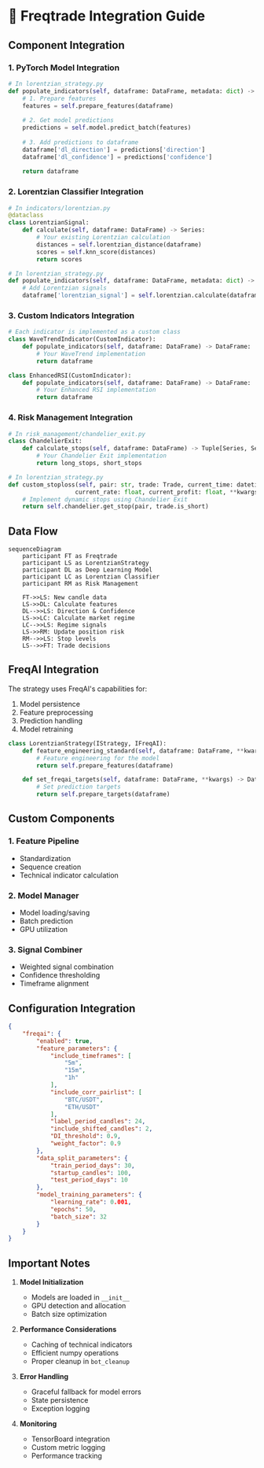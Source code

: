 # 🔄 Freqtrade Integration Guide

## Component Integration

### 1. PyTorch Model Integration
```python
# In lorentzian_strategy.py
def populate_indicators(self, dataframe: DataFrame, metadata: dict) -> DataFrame:
    # 1. Prepare features
    features = self.prepare_features(dataframe)
    
    # 2. Get model predictions
    predictions = self.model.predict_batch(features)
    
    # 3. Add predictions to dataframe
    dataframe['dl_direction'] = predictions['direction']
    dataframe['dl_confidence'] = predictions['confidence']
    
    return dataframe
```

### 2. Lorentzian Classifier Integration
```python
# In indicators/lorentzian.py
@dataclass
class LorentzianSignal:
    def calculate(self, dataframe: DataFrame) -> Series:
        # Your existing Lorentzian calculation
        distances = self.lorentzian_distance(dataframe)
        scores = self.knn_score(distances)
        return scores

# In lorentzian_strategy.py
def populate_indicators(self, dataframe: DataFrame, metadata: dict) -> DataFrame:
    # Add Lorentzian signals
    dataframe['lorentzian_signal'] = self.lorentzian.calculate(dataframe)
```

### 3. Custom Indicators Integration
```python
# Each indicator is implemented as a custom class
class WaveTrendIndicator(CustomIndicator):
    def populate_indicators(self, dataframe: DataFrame) -> DataFrame:
        # Your WaveTrend implementation
        return dataframe

class EnhancedRSI(CustomIndicator):
    def populate_indicators(self, dataframe: DataFrame) -> DataFrame:
        # Your Enhanced RSI implementation
        return dataframe
```

### 4. Risk Management Integration
```python
# In risk_management/chandelier_exit.py
class ChandelierExit:
    def calculate_stops(self, dataframe: DataFrame) -> Tuple[Series, Series]:
        # Your Chandelier Exit implementation
        return long_stops, short_stops

# In lorentzian_strategy.py
def custom_stoploss(self, pair: str, trade: Trade, current_time: datetime,
                   current_rate: float, current_profit: float, **kwargs) -> float:
    # Implement dynamic stops using Chandelier Exit
    return self.chandelier.get_stop(pair, trade.is_short)
```

## Data Flow

```mermaid
sequenceDiagram
    participant FT as Freqtrade
    participant LS as LorentzianStrategy
    participant DL as Deep Learning Model
    participant LC as Lorentzian Classifier
    participant RM as Risk Management

    FT->>LS: New candle data
    LS->>DL: Calculate features
    DL-->>LS: Direction & Confidence
    LS->>LC: Calculate market regime
    LC-->>LS: Regime signals
    LS->>RM: Update position risk
    RM-->>LS: Stop levels
    LS-->>FT: Trade decisions
```

## FreqAI Integration

The strategy uses FreqAI's capabilities for:
1. Model persistence
2. Feature preprocessing
3. Prediction handling
4. Model retraining

```python
class LorentzianStrategy(IStrategy, IFreqAI):
    def feature_engineering_standard(self, dataframe: DataFrame, **kwargs) -> DataFrame:
        # Feature engineering for the model
        return self.prepare_features(dataframe)

    def set_freqai_targets(self, dataframe: DataFrame, **kwargs) -> DataFrame:
        # Set prediction targets
        return self.prepare_targets(dataframe)
```

## Custom Components

### 1. Feature Pipeline
- Standardization
- Sequence creation
- Technical indicator calculation

### 2. Model Manager
- Model loading/saving
- Batch prediction
- GPU utilization

### 3. Signal Combiner
- Weighted signal combination
- Confidence thresholding
- Timeframe alignment

## Configuration Integration

```json
{
    "freqai": {
        "enabled": true,
        "feature_parameters": {
            "include_timeframes": [
                "5m",
                "15m",
                "1h"
            ],
            "include_corr_pairlist": [
                "BTC/USDT",
                "ETH/USDT"
            ],
            "label_period_candles": 24,
            "include_shifted_candles": 2,
            "DI_threshold": 0.9,
            "weight_factor": 0.9
        },
        "data_split_parameters": {
            "train_period_days": 30,
            "startup_candles": 100,
            "test_period_days": 10
        },
        "model_training_parameters": {
            "learning_rate": 0.001,
            "epochs": 50,
            "batch_size": 32
        }
    }
}
```

## Important Notes

1. **Model Initialization**
   - Models are loaded in `__init__`
   - GPU detection and allocation
   - Batch size optimization

2. **Performance Considerations**
   - Caching of technical indicators
   - Efficient numpy operations
   - Proper cleanup in `bot_cleanup`

3. **Error Handling**
   - Graceful fallback for model errors
   - State persistence
   - Exception logging

4. **Monitoring**
   - TensorBoard integration
   - Custom metric logging
   - Performance tracking 